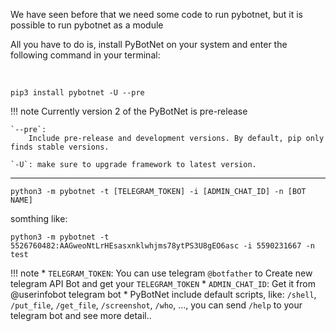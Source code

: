 
We have seen before that we need some code to run pybotnet, but it is possible to run pybotnet as a module

All you have to do is, install PyBotNet on your system and enter the following command in your terminal:


‍‍
```console
pip3 install pybotnet -U --pre
```

!!! note
    Currently version 2 of the PyBotNet is pre-release

    `--pre`: 
        Include pre-release and development versions. By default, pip only finds stable versions.

    `-U`: make sure to upgrade framework to latest version.

---


```console
python3 -m pybotnet -t [TELEGRAM_TOKEN] -i [ADMIN_CHAT_ID] -n [BOT NAME]
```

somthing like:

```console
python3 -m pybotnet -t 5526760482:AAGweoNtLrHEsasxnklwhjms78ytPS3U8gEO6asc -i 5590231667 -n test
```

!!! note
    * `TELEGRAM_TOKEN`: You can use telegram `@botfather` to Create new telegram API Bot and get your `TELEGRAM_TOKEN` 
    * `ADMIN_CHAT_ID`: Get it from @userinfobot telegram bot
    * PyBotNet include default scripts, like: `/shell`, `/put_file`, `/get_file`, `/screenshot`, `/who`, ...,
     you can send `/help` to your telegram bot and see more detail..
